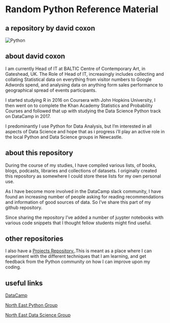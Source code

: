 # Random Python Reference Material

## a repository by david coxon

![Python](../Projects/Images/python.png?raw=true)  

## about david coxon

I am currently Head of IT at BALTIC Centre of Contemporary Art, in Gateshead, UK. The Role of Head of IT, increasingly includes collecting and collating Statistical data on everything from visitor numbers to Google Adwords spend, and analysing data on anything form sales performance to geographical spread of events participants.

I started studying R in 2016 on Coursera with John Hopkins University, I then went on to complete the Khan Academy Statistics and Probability Courses and followed that up with studying the Data Science Python track on DataCamp in 2017.

I predominantly I use Python for Data Analysis, but I’m interested in all aspects of Data Science and hope that as i progress i’ll play an active role in the local Python and Data Science groups in Newcastle.


## about this repository

During the course of my studies, I have compiled various lists, of books, blogs, podcasts, libraries and collections of datasets. I originally created this repository as somewhere I could store these lists for my own personal use.

As I have become more involved in the DataCamp slack community, I have found an increasing number of people asking for reading recommendations and information of good sources of data. So I’ve  share this part of my github repository. 

Since sharing the repository I’ve added a number of juypter notebooks with various code snippets that I thought fellow students might find useful. 

## other repositories

I also have a [Projects Repository.](https://github.com/davidcoxon/Python/tree/master/Projects).This is meant as a place where I can experiment with the different techniques that I am learning, and get feedback from the Python community on how I can improve upon my coding. 

## useful links

[DataCamp](https://www.datacamp.com/)

[North East Python Group](https://www.pythonnortheast.com/)

[North East Data Science Group](https://www.meetup.com/Newcastle-Upon-Tyne-Data-Science-Meetup/)




